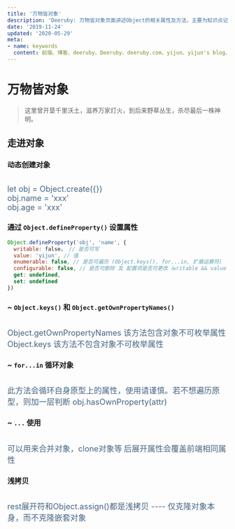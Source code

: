 ```yaml
---
title: '万物皆对象'
description: 'Deeruby: 万物皆对象页面讲述Object的相关属性及方法，主要为知识点记录'
date: '2019-11-24'
updated: '2020-05-29'
meta:
- name: keywords
  content: 前端、博客、deeruby、Deeruby、deeruby.com、yijun、yijun's blog、js、Object、对象、对象属性、走进对象
---
```


# 万物皆对象

> 这里曾开垦千里沃土，滋养万家灯火，到后来野草丛生，杀尽最后一株神明。

## 走进对象

### 动态创建对象

<br/>
<font color="#476582" size=4>let obj = Object.create({})</font> <br/>
<font color="#476582" size=4>obj.name = 'xxx'</font> <br/>
<font color="#476582" size=4>obj.age = 'xxx'</font>

### 通过 `Object.defineProperty()` 设置属性

```js
Object.defineProperty('obj', 'name', {
  writable: false， // 是否可写
  value: 'yijun', // 值
  enumerable: false, // 是否可遍历 (Object.keys(), for...in, 扩展运算符)
  configurable: false, // 是否可删除 及 配置项是否可更改（writable && value 除外）
  get: undefined,
  set: undefined
})
```

### ~ `Object.keys()` 和 `Object.getOwnPropertyNames()`

<br/>
<font color="#476582" size=4>Object.getOwnPropertyNames 该方法包含对象不可枚举属性</font> <br/>
<font color="#476582" size=4>Object.keys 该方法不包含对象不可枚举属性</font>

### ~ `for...in` 循环对象

<br/>
<font color="#476582" size=4>此方法会循环自身原型上的属性，使用请谨慎。若不想遍历原型，则加一层判断 obj.hasOwnProperty(attr)</font>

### ~ `...` 使用

<br/>
<font color="#476582" size=4>可以用来合并对象，clone对象等</font>
<font color="#476582" size=4>后展开属性会覆盖前端相同属性</font>

### 浅拷贝

<br/>
<font color="#476582" size=4>rest展开符和Object.assign()都是浅拷贝  ---- 仅克隆对象本身，而不克隆嵌套对象</font>
